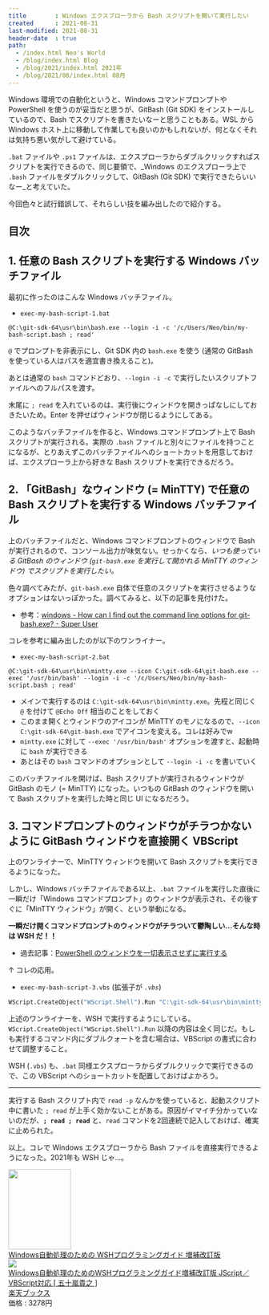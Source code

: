 ```yaml
---
title        : Windows エクスプローラから Bash スクリプトを開いて実行したい
created      : 2021-08-31
last-modified: 2021-08-31
header-date  : true
path:
  - /index.html Neo's World
  - /blog/index.html Blog
  - /blog/2021/index.html 2021年
  - /blog/2021/08/index.html 08月
---
```


Windows 環境での自動化というと、Windows コマンドプロンプトや PowerShell を使うのが妥当だと思うが、GitBash (Git SDK) をインストールしているので、Bash でスクリプトを書きたいなーと思うこともある。WSL から Windows ホスト上に移動して作業しても良いのかもしれないが、何となくそれは気持ち悪い気がして避けている。

`.bat` ファイルや `.ps1` ファイルは、エクスプローラからダブルクリックすればスクリプトを実行できるので、同じ要領で、_Windows のエクスプローラ上で `.bash` ファイルをダブルクリックして、GitBash (Git SDK) で実行できたらいいなー_と考えていた。

今回色々と試行錯誤して、それらしい技を編み出したので紹介する。

## 目次

## 1. 任意の Bash スクリプトを実行する Windows バッチファイル

最初に作ったのはこんな Windows バッチファイル。

- `exec-my-bash-script-1.bat`

```batch
@C:\git-sdk-64\usr\bin\bash.exe --login -i -c '/c/Users/Neo/bin/my-bash-script.bash ; read'
```

`@` でプロンプトを非表示にし、Git SDK 内の `bash.exe` を使う (通常の GitBash を使っている人はパスを適宜書き換えること)。

あとは通常の `bash` コマンドどおり、`--login -i -c` で実行したいスクリプトファイルへのフルパスを渡す。

末尾に `; read` を入れているのは、実行後にウィンドウを開きっぱなしにしておきたいため。Enter を押せばウィンドウが閉じるようにしてある。

このようなバッチファイルを作ると、Windows コマンドプロンプト上で Bash スクリプトが実行される。実際の `.bash` ファイルと別々にファイルを持つことになるが、とりあえずこのバッチファイルへのショートカットを用意しておけば、エクスプローラ上から好きな Bash スクリプトを実行できるだろう。

## 2. 「GitBash」なウィンドウ (= MinTTY) で任意の Bash スクリプトを実行する Windows バッチファイル

上のバッチファイルだと、Windows コマンドプロンプトのウィンドウで Bash が実行されるので、コンソール出力が味気ない。せっかくなら、_いつも使っている GitBash のウィンドウ (`git-bash.exe` を実行して開かれる MinTTY のウィンドウ) でスクリプトを実行したい。_

色々調べてみたが、`git-bash.exe` 自体で任意のスクリプトを実行させるようなオプションはないっぽかった。調べてみると、以下の記事を見付けた。

- 参考：[windows - How can I find out the command line options for git-bash.exe? - Super User](https://superuser.com/questions/1104567/how-can-i-find-out-the-command-line-options-for-git-bash-exe)

コレを参考に編み出したのが以下のワンライナー。

- `exec-my-bash-script-2.bat`

```batch
@C:\git-sdk-64\usr\bin\mintty.exe --icon C:\git-sdk-64\git-bash.exe --exec '/usr/bin/bash' --login -i -c '/c/Users/Neo/bin/my-bash-script.bash ; read'
```

- メインで実行するのは `C:\git-sdk-64\usr\bin\mintty.exe`。先程と同じく `@` を付けて `@Echo Off` 相当のことをしておく
- このまま開くとウィンドウのアイコンが MinTTY のモノになるので、`--icon C:\git-sdk-64\git-bash.exe` でアイコンを変える。コレは好みでw
- `mintty.exe` に対して `--exec '/usr/bin/bash'` オプションを渡すと、起動時に `bash` が実行できる
- あとはその `bash` コマンドのオプションとして `--login -i -c` を書いていく

このバッチファイルを開けば、Bash スクリプトが実行されるウィンドウが GitBash のモノ (= MinTTY) になった。いつもの GitBash のウィンドウを開いて Bash スクリプトを実行した時と同じ UI になるだろう。

## 3. コマンドプロンプトのウィンドウがチラつかないように GitBash ウィンドウを直接開く VBScript

上のワンライナーで、MinTTY ウィンドウを開いて Bash スクリプトを実行できるようになった。

しかし、Windows バッチファイルである以上、`.bat` ファイルを実行した直後に一瞬だけ「Windows コマンドプロンプト」のウィンドウが表示され、その後すぐに「MinTTY ウィンドウ」が開く、という挙動になる。

**一瞬だけ開くコマンドプロンプトのウィンドウがチラついて鬱陶しい…そんな時は WSH だ！！**

- 過去記事：[PowerShell のウィンドウを一切表示させずに実行する](/blog/2021/08/10-01.html)

↑ コレの応用。

- `exec-my-bash-script-3.vbs` (拡張子が _`.vbs`_)

```vb
WScript.CreateObject("WScript.Shell").Run "C:\git-sdk-64\usr\bin\mintty.exe --icon C:\git-sdk-64\git-bash.exe --exec '/usr/bin/bash' --login -i -c '/c/Users/Neo/bin/my-bash-script.bash ; read'"
```

上述のワンライナーを、WSH で実行するようにしている。`WScript.CreateObject("WScript.Shell").Run` 以降の内容は全く同じだ。もしも実行するコマンド内にダブルクォートを含む場合は、VBScript の書式に合わせて調整すること。

WSH (`.vbs`) も、`.bat` 同様エクスプローラからダブルクリックで実行できるので、この VBScript へのショートカットを配置しておけばよかろう。

---

実行する Bash スクリプト内で `read -p` なんかを使っていると、起動スクリプト中に書いた `; read` が上手く効かないことがある。原因がイマイチ分かっていないのだが、**`; read ; read`** と、`read` コマンドを2回連続で記入しておけば、確実に止められた。

以上。コレで Windows エクスプローラから Bash ファイルを直接実行できるようになった。2021年も WSH じゃ…。

<div class="ad-amazon">
  <div class="ad-amazon-image">
    <a href="https://www.amazon.co.jp/dp/4802611021?tag=neos21-22&amp;linkCode=osi&amp;th=1&amp;psc=1">
      <img src="https://m.media-amazon.com/images/I/41-rp6-AXmL._SL160_.jpg" width="125" height="160">
    </a>
  </div>
  <div class="ad-amazon-info">
    <div class="ad-amazon-title">
      <a href="https://www.amazon.co.jp/dp/4802611021?tag=neos21-22&amp;linkCode=osi&amp;th=1&amp;psc=1">Windows自動処理のための WSHプログラミングガイド 増補改訂版</a>
    </div>
  </div>
</div>

<div class="ad-rakuten">
  <div class="ad-rakuten-image">
    <a href="https://hb.afl.rakuten.co.jp/hgc/g00q0722.waxyc9ff.g00q0722.waxyd017/?pc=https%3A%2F%2Fitem.rakuten.co.jp%2Fbook%2F14917901%2F&amp;m=http%3A%2F%2Fm.rakuten.co.jp%2Fbook%2Fi%2F18583555%2F">
      <img src="https://thumbnail.image.rakuten.co.jp/@0_mall/book/cabinet/1022/9784802611022.jpg?_ex=128x128">
    </a>
  </div>
  <div class="ad-rakuten-info">
    <div class="ad-rakuten-title">
      <a href="https://hb.afl.rakuten.co.jp/hgc/g00q0722.waxyc9ff.g00q0722.waxyd017/?pc=https%3A%2F%2Fitem.rakuten.co.jp%2Fbook%2F14917901%2F&amp;m=http%3A%2F%2Fm.rakuten.co.jp%2Fbook%2Fi%2F18583555%2F">Windows自動処理のためのWSHプログラミングガイド増補改訂版 JScript／VBScript対応 [ 五十嵐貴之 ]</a>
    </div>
    <div class="ad-rakuten-shop">
      <a href="https://hb.afl.rakuten.co.jp/hgc/g00q0722.waxyc9ff.g00q0722.waxyd017/?pc=https%3A%2F%2Fwww.rakuten.co.jp%2Fbook%2F&amp;m=http%3A%2F%2Fm.rakuten.co.jp%2Fbook%2F">楽天ブックス</a>
    </div>
    <div class="ad-rakuten-price">価格 : 3278円</div>
  </div>
</div>
